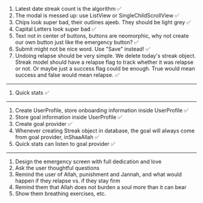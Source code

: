 1. Latest date streak count is the algorithm ✅
2. The modal is messed up: use ListView or SingleChildScrollView ✅
3. Chips look super bad, their outlines ajeeb. They should be light grey ✅
4. Capital Letters look super bad ✅
5. Text not in center of buttons, buttons are neomorphic, why not create our own button just like the emergency button? ✅
5. Submit might not be nice word. Use "Save" instead! ✅
6. Undoing relapse should be very simple. We delete today's streak object. Streak model should have a relapse flag to track whether it was relapse or not. Or maybe just a success flag could be enough. True would mean success and false would mean relapse. ✅

---

1. Quick stats ✅

---

1. Create UserProfile, store onboarding information inside UserProfile ✅
2. Store goal information inside UserProfile ✅
3. Create goal provider ✅
4. Whenever creating Streak object in database, the goal will always come from goal provider, inShaaAllah ✅
5. Quick stats can listen to goal provider ✅

---

1. Design the emergency screen with full dedication and love 
2. Ask the user thoughtful questions 
3. Remind the user of Allah, punishment and Jannah, and what would happen if they relapse vs. if they stay firm
4. Remind them that Allah does not burden a soul more than it can bear
5. Show them breathing exercises, etc. 